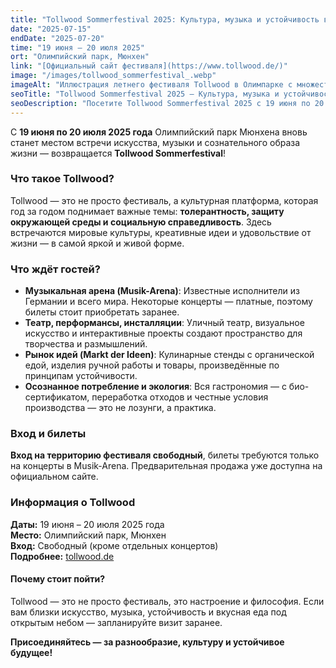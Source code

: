 ```yaml
---
title: "Tollwood Sommerfestival 2025: Культура, музыка и устойчивость в Олимпийском парке"
date: "2025-07-15"
endDate: "2025-07-20"
time: "19 июня – 20 июля 2025"
ort: "Олимпийский парк, Мюнхен"
link: "[Официальный сайт фестиваля](https://www.tollwood.de/)"
image: "/images/tollwood_sommerfestival_.webp"
imageAlt: "Иллюстрация летнего фестиваля Tollwood в Олимпарке с множеством людей, палатками, музыкальными сценами и колесом обозрения"
seoTitle: "Tollwood Sommerfestival 2025 – Культура, музыка и устойчивость в Мюнхене"
seoDescription: "Посетите Tollwood Sommerfestival 2025 с 19 июня по 20 июля в Олимпийском парке Мюнхена. Наслаждайтесь культурой, музыкой и экологически устойчивыми инициативами на этом уникальном фестивале."
---
```


С **19 июня по 20 июля 2025 года** Олимпийский парк Мюнхена вновь станет местом встречи искусства, музыки и сознательного образа жизни — возвращается **Tollwood Sommerfestival**!

### Что такое Tollwood?
Tollwood — это не просто фестиваль, а культурная платформа, которая год за годом поднимает важные темы: **толерантность, защиту окружающей среды и социальную справедливость**. Здесь встречаются мировые культуры, креативные идеи и удовольствие от жизни — в самой яркой и живой форме.

### Что ждёт гостей?
- **Музыкальная арена (Musik-Arena)**: Известные исполнители из Германии и всего мира. Некоторые концерты — платные, поэтому билеты стоит приобретать заранее.
- **Театр, перформансы, инсталляции**: Уличный театр, визуальное искусство и интерактивные проекты создают пространство для творчества и размышлений.
- **Рынок идей (Markt der Ideen)**: Кулинарные стенды с органической едой, изделия ручной работы и товары, произведённые по принципам устойчивости.
- **Осознанное потребление и экология**: Вся гастрономия — с био-сертификатом, переработка отходов и честные условия производства — это не лозунги, а практика.

### Вход и билеты
**Вход на территорию фестиваля свободный**, билеты требуются только на концерты в Musik-Arena. Предварительная продажа уже доступна на официальном сайте.

### Информация о Tollwood
**Даты:** 19 июня – 20 июля 2025 года  
**Место:** Олимпийский парк, Мюнхен  
**Вход:** Свободный (кроме отдельных концертов)  
**Подробнее:** [tollwood.de](https://www.tollwood.de/)

#### Почему стоит пойти?
Tollwood — это не просто фестиваль, это настроение и философия. Если вам близки искусство, музыка, устойчивость и вкусная еда под открытым небом — запланируйте визит заранее.

**Присоединяйтесь — за разнообразие, культуру и устойчивое будущее!**